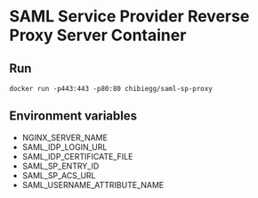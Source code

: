 # SAML Service Provider Reverse Proxy Server Container

## Run

```
docker run -p443:443 -p80:80 chibiegg/saml-sp-proxy
```


## Environment variables

* NGINX_SERVER_NAME
* SAML_IDP_LOGIN_URL
* SAML_IDP_CERTIFICATE_FILE
* SAML_SP_ENTRY_ID
* SAML_SP_ACS_URL
* SAML_USERNAME_ATTRIBUTE_NAME
